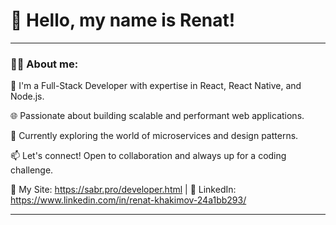 
# 👋 Hello, my name is Renat!

---

### :man_technologist:  About me:

🚀 I'm a Full-Stack Developer with expertise in React, React Native, and Node.js. 

🌐 Passionate about building scalable and performant web applications. 

🔧 Currently exploring the world of microservices and design patterns.

📫 Let's connect! Open to collaboration and always up for a coding challenge.

🔗 My Site: https://sabr.pro/developer.html | 💼 LinkedIn: https://www.linkedin.com/in/renat-khakimov-24a1bb293/

---


